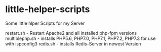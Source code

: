 # little-helper-scripts
Some little hlper Scripts for my Server

restart.sh          - Restart Apache2 and all installed php-fpm versions
multiblephp.sh      - installs PHP5.6, PHP7.0, PHP7.1, PHP7.2, PHP7.3 for use with ispconfig3 
redis.sh            - installs Redis-Server in newest Version
